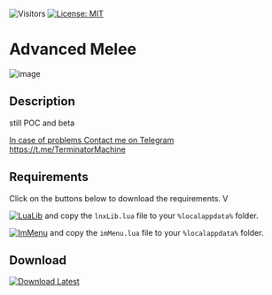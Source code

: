 ![Visitors](https://api.visitorbadge.io/api/visitors?path=https%3A%2F%2Fgithub.com%2Ftitaniummachine1%2FAdvancedMelee&label=Visitors&countColor=%23263759&style=plastic)
[![License: MIT](https://img.shields.io/badge/License-MIT-yellow.svg)](https://opensource.org/licenses/MIT)


# Advanced Melee
![image](https://github.com/titaniummachine1/AdvancedMelee/assets/78664175/ac1c5cae-90ef-4561-9549-832220f426a6)


## Description
still POC and beta

[In case of problems Contact me on Telegram](https://t.me/TerminatorMachine)
https://t.me/TerminatorMachine

## Requirements
Click on the buttons below to download the requirements. V

[![LuaLib](https://img.shields.io/badge/Download-Latest-blue?style=for-the-badge&logo=download)](https://github.com/lnx00/Lmaobox-Library/releases/latest/) and copy the `lnxLib.lua` file to your `%localappdata%` folder.

[![ImMenu](https://img.shields.io/badge/Download-Menu.lua_lnx00-blue?style=for-the-badge&logo=github)](https://github.com/lnx00/Lmaobox-ImMenu/blob/main/src/ImMenu.lua) and copy the `imMenu.lua` file to your `%localappdata%` folder.


## Download
[![Download Latest](https://img.shields.io/github/downloads/titaniummachine1/AdvancedMelee/total.svg?style=for-the-badge&logo=download&label=Download%20Latest)](https://github.com/titaniummachine1/AdvancedMelee/releases/latest/download/AdvancedMelee.lua)


